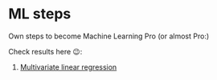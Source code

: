 # ML steps
Own steps to become Machine Learning Pro (or almost Pro:)

Check results here 😉:
1. [Multivariate linear regression](linear_regression)